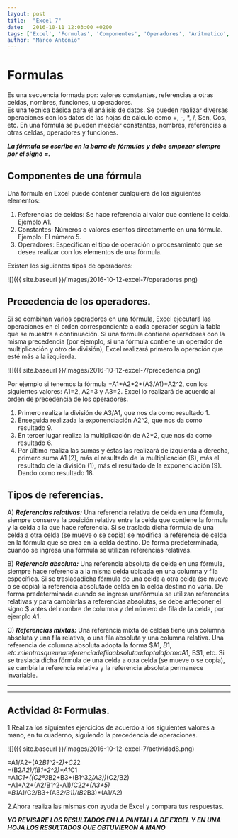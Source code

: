 ```yaml
---
layout: post
title:  "Excel 7"
date:   2016-10-11 12:03:00 +0200
tags: ['Excel', 'Formulas', 'Componentes', 'Operadores', 'Aritmetico', 'Condicional', 'Precedencia'. 'Referencias']
author: "Marco Antonio"
---
```


# Formulas

Es una secuencia formada por: valores constantes, referencias a otras celdas, nombres, funciones, u operadores. <br>
Es una técnica básica para el análisis de datos. Se pueden realizar diversas operaciones con los datos de las hojas de cálculo como +, -, *, /, Sen, Cos, etc. En una fórmula se pueden mezclar constantes, nombres, referencias a otras celdas, operadores y funciones.

***La fórmula se escribe en la barra de fórmulas y debe empezar siempre por el signo =.***

## Componentes de una fórmula

Una fórmula en Excel puede contener cualquiera de los siguientes elementos: 

1. Referencias de celdas: Se hace referencia al valor que contiene la celda. Ejemplo A1.
2. Constantes: Números o valores escritos directamente en una fórmula. Ejemplo: El número 5.
3. Operadores: Especifican el tipo de operación o procesamiento que se desea realizar con los elementos de una fórmula.

Existen los siguientes tipos de operadores: <br>

![]({{ site.baseurl }}/images/2016-10-12-excel-7/operadores.png)

## Precedencia de los operadores.

Si se combinan varios operadores en una fórmula, Excel ejecutará las operaciones en el orden correspondiente a cada operador según la tabla que se muestra a continuación.
Si una fórmula contiene operadores con la misma precedencia (por ejemplo, si una fórmula contiene un operador de multiplicación y otro de división), Excel realizará primero la operación que esté más a la izquierda. 
<br>

![]({{ site.baseurl }}/images/2016-10-12-excel-7/precedencia.png)


Por ejemplo si tenemos la fórmula =A1+A2*2+(A3/A1)+A2^2, con los siguientes valores: A1=2, A2=3 y A3=2. Excel lo realizará de acuerdo al orden de precedencia de los operadores.

1. Primero realiza la división de A3/A1, que nos da como resultado 1.
2. Enseguida realizada la exponenciación A2^2, que nos da como resultado 9.
3. En tercer lugar realiza la multiplicación de A2*2, que nos da como resultado 6.
4. Por último realiza las sumas y éstas las realizará de izquierda a derecha, primero suma A1 (2), más el resultado de la multiplicación (6), más el resultado de la división (1), más el resultado de la exponenciación (9). Dando como resultado 18.

## Tipos de referencias.

A) ***Referencias relativas:*** Una referencia relativa de celda en una fórmula, siempre conserva la posición relativa entre la celda que contiene la fórmula y la celda a la que hace referencia. Si se traslada dicha fórmula de una celda a otra celda (se mueve o se copia) se modifica la referencia de celda en la fórmula que se crea en la celda destino. De forma predeterminada, cuando se ingresa una fórmula se utilizan referencias relativas.

B) ***Referencia absoluta:*** Una referencia absoluta de celda en una fórmula, siempre hace referencia a la misma celda ubicada en una columna y fila específica. Si se trasladadicha fórmula de una celda a otra celda (se mueve o se copia) la referencia absolutade celda en la celda destino no varía. De forma predeterminada cuando se ingresa unafórmula se utilizan referencias relativas y para cambiarlas a referencias absolutas, se debe anteponer el signo $ antes del nombre de columna y del número de fila de la celda, por ejemplo $A$1.

C) ***Referencias mixtas:*** Una referencia mixta de celdas tiene una columna absoluta y una fila relativa, o una fila absoluta y una columna relativa. Una referencia de columna absoluta adopta la forma $A1, $B1, etc. mientras que una referencia de fila absoluta adopta la forma A$1, B$1, etc. Si se traslada dicha fórmula de una celda a otra celda (se mueve o se copia), se cambia la referencia relativa y la referencia absoluta permanece
invariable. 

***
***

## Actividad 8: Formulas.

1.Realiza los siguientes ejercicios de acuerdo a los siguientes valores a mano, en tu cuaderno, siguiendo la precedencia de operaciones.

![]({{ site.baseurl }}/images/2016-10-12-excel-7/actividad8.png)

=A1/A2+(A2*B1^2-2)+C2*2 <br>
=(B2*A2)/(B1+2^2)+A1*C1 <br>
=A1*C1+((C2ª3*B2+B3+(B1^3*2/A3))*(C2/B2) <br>
=A1+A2+(A2/B1^2-A1)/C2*2+(A3+5) <br>
=B1*A1/C2/B3+(A3*2/B1)/(B2*B3)*(A1/A2) <br>

2.Ahora realiza las mismas con ayuda de Excel y compara tus respuestas.

***YO REVISARE LOS RESULTADOS EN LA PANTALLA DE EXCEL Y EN UNA HOJA LOS RESULTADOS QUE OBTUVIERON A MANO***